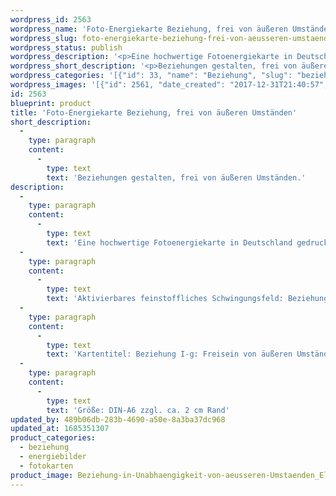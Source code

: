 ```yaml
---
wordpress_id: 2563
wordpress_name: 'Foto-Energiekarte Beziehung, frei von äußeren Umständen'
wordpress_slug: foto-energiekarte-beziehung-frei-von-aeusseren-umstaenden
wordpress_status: publish
wordpress_description: '<p>Eine hochwertige Fotoenergiekarte in Deutschland gedruckt und in Handarbeit laminiert.  Sie ist in Postkartengröße (DIN-A6) gut zu transportieren und kann auch auf den Körper aufgelegt werden.</p><p>Aktivierbares feinstoffliches Schwingungsfeld: Beziehung - Freisein - Äußere Umstände - Wahrhaftigkeit - Realität.</p><p>Kartentitel: Beziehung I-g: Freisein von äußeren Umständen. Reihe: Beziehung. Schwingungsebene: Grün</p><p>Größe: DIN-A6 zzgl. ca. 2 cm Rand<br />Andere Formate sind individuell für Sie innerhalb weniger Tage herstellbar. Bitte kontaktieren Sie uns hierfür unter <a href="mailto:info@elvedenverlag.de">info@elvedenverlag.de</a>.</p><p><a href="https://my.feenbaum.de/anwendung-energiebilder-foto-laminiert/">Anwendungshinweise</a>      <a href="https://my.feenbaum.de/produktinformationen-fotokarten/">Produktinformationen</a></p>'
wordpress_short_description: '<p>Beziehungen gestalten, frei von äußeren Umständen.<br /><em>Hinweis: Das Wasserzeichen „Elveden Verlag Energiebild“ wird nicht mit gedruckt</em></p>'
wordpress_categories: '[{"id": 33, "name": "Beziehung", "slug": "beziehung"}, {"id": 22, "name": "Energiebilder", "slug": "energiebilder"}, {"id": 23, "name": "Fotokarten", "slug": "fotokarten"}]'
wordpress_images: '[{"id": 2561, "date_created": "2017-12-31T21:40:57", "date_created_gmt": "2017-12-31T19:40:57", "date_modified": "2017-12-31T21:40:57", "date_modified_gmt": "2017-12-31T19:40:57", "src": "https://my.feenbaum.de/wp-content/uploads/2017/12/Beziehung-in-Unabhaengigkeit-von-aeusseren-Umstaenden_Elvedenenergiebild_8x8.jpg", "name": "Beziehung-in-Unabhaengigkeit-von-aeusseren-Umstaenden_Elvedenenergiebild_8x8", "alt": ""}]'
id: 2563
blueprint: product
title: 'Foto-Energiekarte Beziehung, frei von äußeren Umständen'
short_description:
  -
    type: paragraph
    content:
      -
        type: text
        text: 'Beziehungen gestalten, frei von äußeren Umständen.'
description:
  -
    type: paragraph
    content:
      -
        type: text
        text: 'Eine hochwertige Fotoenergiekarte in Deutschland gedruckt und in Handarbeit laminiert.  Sie ist in Postkartengröße (DIN-A6) gut zu transportieren und kann auch auf den Körper aufgelegt werden.'
  -
    type: paragraph
    content:
      -
        type: text
        text: 'Aktivierbares feinstoffliches Schwingungsfeld: Beziehung - Freisein - Äußere Umstände - Wahrhaftigkeit - Realität.'
  -
    type: paragraph
    content:
      -
        type: text
        text: 'Kartentitel: Beziehung I-g: Freisein von äußeren Umständen. Reihe: Beziehung. Schwingungsebene: Grün'
  -
    type: paragraph
    content:
      -
        type: text
        text: 'Größe: DIN-A6 zzgl. ca. 2 cm Rand'
updated_by: 489b06db-283b-4690-a50e-8a3ba37dc968
updated_at: 1685351307
product_categories:
  - beziehung
  - energiebilder
  - fotokarten
product_image: Beziehung-in-Unabhaengigkeit-von-aeusseren-Umstaenden_Elvedenenergiebild_8x8.jpg
---
```

